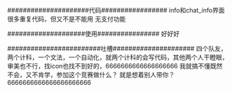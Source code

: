 #####################代码#################
info和chat_info界面很多重复代码，但又不是不能用
无支付功能

####################使用################
好好好


########################吐槽#####################
四个队友，两个计科，一个文法，一个自动化，就两个计科的会写代码，其他两个人干瞪眼，
审美也不行，找icon也找不到好的，6666666666666666666
我就搞不懂既然不会，又不肯学，参加这个竞赛做什么？
就是想着别人带你？
6666666666666666666666